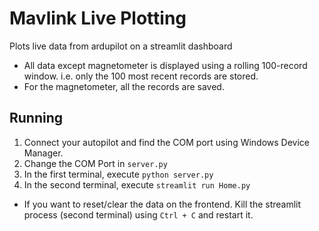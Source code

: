 # Mavlink Live Plotting
Plots live data from ardupilot on a streamlit dashboard


- All data except magnetometer is displayed using a rolling 100-record window. i.e. only the 100 most recent records are stored.
- For the magnetometer, all the records are saved.

## Running
1. Connect your autopilot and find the COM port using Windows Device Manager.
2. Change the COM Port in `server.py`
3. In the first terminal, execute `python server.py`
4. In the second terminal, execute `streamlit run Home.py`

- If you want to reset/clear the data on the frontend. Kill the streamlit process (second terminal) using `Ctrl + C` and restart it.
